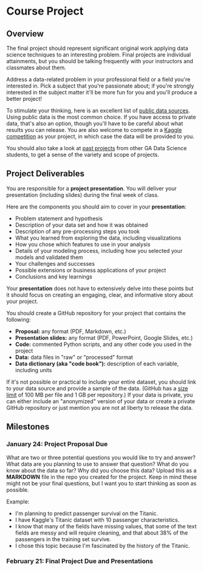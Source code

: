 # Course Project


## Overview

The final project should represent significant original work applying data science techniques to an interesting problem. Final projects are individual attainments, but you should be talking frequently with your instructors and classmates about them.

Address a data-related problem in your professional field or a field you're interested in. Pick a subject that you're passionate about; if you're strongly interested in the subject matter it'll be more fun for you and you'll produce a better project!

To stimulate your thinking, here is an excellent list of [public data sources](public_data.md). Using public data is the most common choice. If you have access to private data, that's also an option, though you'll have to be careful about what results you can release. You are also welcome to compete in a [Kaggle competition](http://www.kaggle.com/) as your project, in which case the data will be provided to you.

You should also take a look at [past projects](project-examples.md) from other GA Data Science students, to get a sense of the variety and scope of projects.


## Project Deliverables

You are responsible for a **project presentation**. You will deliver your presentation (including slides) during the final week of class.

Here are the components you should aim to cover in your **presentation**:

* Problem statement and hypothesis
* Description of your data set and how it was obtained
* Description of any pre-processing steps you took
* What you learned from exploring the data, including visualizations
* How you chose which features to use in your analysis
* Details of your modeling process, including how you selected your models and validated them
* Your challenges and successes
* Possible extensions or business applications of your project
* Conclusions and key learnings

Your **presentation** does not have to extensively delve into these points but it should focus on creating an engaging, clear, and informative story about your project.

You should create a GitHub repository for your project that contains the following:

* **Proposal:** any format (PDF, Markdown, etc.)
* **Presentation slides:** any format (PDF, PowerPoint, Google Slides, etc.)
* **Code:** commented Python scripts, and any other code you used in the project
* **Data:** data files in "raw" or "processed" format
* **Data dictionary (aka "code book"):** description of each variable, including units

If it's not possible or practical to include your entire dataset, you should link to your data source and provide a sample of the data. (GitHub has a [size limit](https://help.github.com/articles/what-is-my-disk-quota/) of 100 MB per file and 1 GB per repository.) If your data is private, you can either include an "anonymized" version of your data or create a private GitHub repository or just mention you are not at liberty to release the data.


## Milestones


### January 24: Project Proposal Due

What are two or three potential questions you would like to try and answer? What data are you planning to use to answer that question? What do you know about the data so far? Why did you choose this data? Upload this as a **MARKDOWN** file in the repo you created for the project. Keep in mind these might not be your final questions, but I want you to start thinking as soon as possible. 

Example:

* I'm planning to predict passenger survival on the Titanic.
* I have Kaggle's Titanic dataset with 10 passenger characteristics.
* I know that many of the fields have missing values, that some of the text fields are messy and will require cleaning, and that about 38% of the passengers in the training set survive.
* I chose this topic because I'm fascinated by the history of the Titanic.


### February 21: Final Project Due and Presentations

